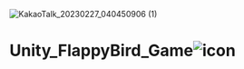 ![KakaoTalk_20230227_040450906 (1)](https://user-images.githubusercontent.com/102676105/222655411-867b2e13-cb85-4423-af8c-6047c2f0a19b.jpg)
# Unity_FlappyBird_Game![icon](https://user-images.githubusercontent.com/102676105/222655473-2fdd269a-de71-49a1-b422-7f8739bd2c6c.png)
